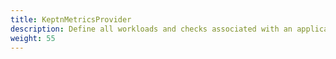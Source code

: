 ```yaml
---
title: KeptnMetricsProvider
description: Define all workloads and checks associated with an application
weight: 55
---
```

